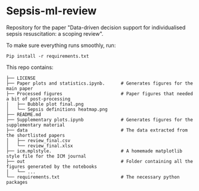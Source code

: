 # Sepsis-ml-review

Repository for the paper "Data-driven decision support for individualised sepsis resuscitation: a scoping review".

To make sure everything runs smoothly, run:
```
Pip install -r requirements.txt
```

This repo contains:

```
├── LICENSE
├── Paper plots and statistics.ipynb.      # Generates figures for the main paper
├── Processed figures                      # Paper figures that needed a bit of post-processing
│   ├── Bubble plot final.png
│   └── Sepsis definitions heatmap.png
├── README.md
├── Supplementary plots.ipynb              # Generates figures for the supplementary material
├── data                                   # The data extracted from the shortlisted papers
│   ├── review_final.csv
│   └── review_final.xlsx
├── icm.mplstyle.                          # A homemade matplotlib style file for the ICM journal
├── out                                    # Folder containing all the figures generated by the notebooks
│   └── ...
└── requirements.txt                       # The necessary python packages
```
